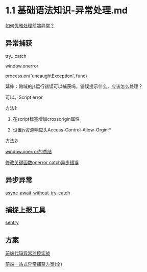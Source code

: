 # 1.1 基础语法知识-异常处理.md

[如何优雅处理前端异常？](https://blog.fundebug.com/2018/12/07/how-to-handle-frontend-error/)

## 异常捕获

try…catch

window.onerror

process.on('uncaughtException', func)

延伸：跨域的js运行错误可以捕获吗，错误提示什么，应该怎么处理？

可以。Script error

方法1:

1. 在script标签增加crossorigin属性

2. 设置js资源响应头Access-Control-Allow-Orgin:*

方法2:

[window.onerror的总结](https://www.jianshu.com/p/315ffe6797b8)

[修改关键函数onerror catch异步错误](https://forum.sentry.io/t/solved-question-about-implicit-wrapping-during-install/1542)

## 异步异常

[async-await-without-try-catch](https://blog.grossman.io/how-to-write-async-await-without-try-catch-blocks-in-javascript/)

## 捕捉上报工具

[sentry](https://sentry.io)

## 方案

[前端代码异常监控实战](https://github.com/happylindz/blog/issues/5)

[前端一站式异常捕获方案(全)](https://jixianqianduan.com/frontend-weboptimize/2018/02/22/front-end-react-error-capture.html)
